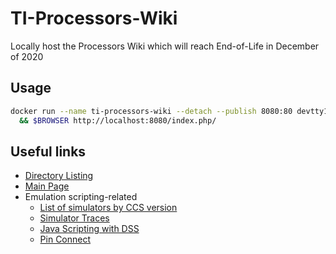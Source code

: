 # TI-Processors-Wiki

Locally host the Processors Wiki which will reach End-of-Life in December of 2020

## Usage

```sh
docker run --name ti-processors-wiki --detach --publish 8080:80 devtty1er/ti-processors-wiki \
  && $BROWSER http://localhost:8080/index.php/
```

## Useful links

- [Directory Listing](http://localhost:8080/index.php/)
- [Main Page](http://localhost:8080/index.php/Main_Page.html)
- Emulation scripting-related
  - [List of simulators by CCS version](http://localhost:8080/index.php/List_of_Simulator.html)
  - [Simulator Traces](http://localhost:8080/index.php/Simulator_Traces.html)
  - [Java Scripting with DSS](http://localhost:8080/index.php/Java_Scripting_with_DSS.html)
  - [Pin Connect](http://localhost:8080/index.php/Pin_Connect.html)
